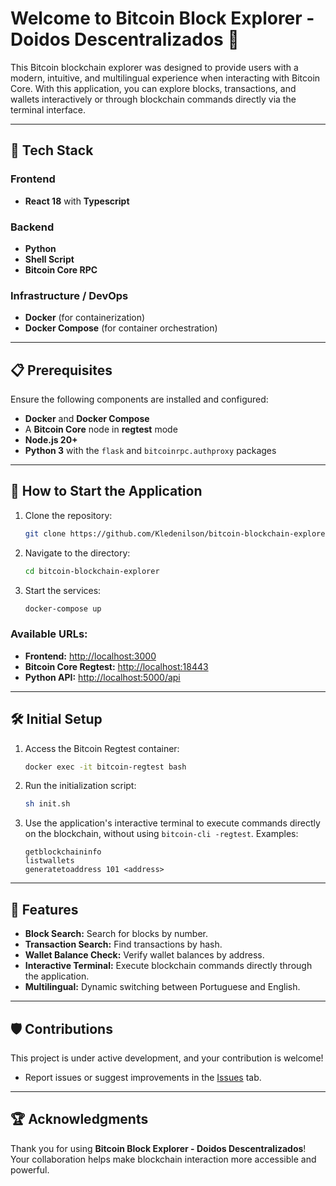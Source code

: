 
# Welcome to Bitcoin Block Explorer - Doidos Descentralizados 🚀

This Bitcoin blockchain explorer was designed to provide users with a modern, intuitive, and multilingual experience when interacting with Bitcoin Core. With this application, you can explore blocks, transactions, and wallets interactively or through blockchain commands directly via the terminal interface.

---

## 🔧 Tech Stack

### Frontend
- **React 18** with **Typescript**

### Backend
- **Python**
- **Shell Script**
- **Bitcoin Core RPC**

### Infrastructure / DevOps
- **Docker** (for containerization)
- **Docker Compose** (for container orchestration)

---

## 📋 Prerequisites
Ensure the following components are installed and configured:
- **Docker** and **Docker Compose**
- A **Bitcoin Core** node in **regtest** mode
- **Node.js 20+**
- **Python 3** with the `flask` and `bitcoinrpc.authproxy` packages

---

## 🚀 How to Start the Application

1. Clone the repository:
   ```bash
   git clone https://github.com/Kledenilson/bitcoin-blockchain-explorer
   ```

2. Navigate to the directory:
   ```bash
   cd bitcoin-blockchain-explorer
   ```

3. Start the services:
   ```bash
   docker-compose up
   ```

### Available URLs:
- **Frontend:** [http://localhost:3000](http://localhost:3000/)
- **Bitcoin Core Regtest:** [http://localhost:18443](http://localhost:18443)
- **Python API:** [http://localhost:5000/api](http://localhost:5000/api)

---

## 🛠️ Initial Setup
1. Access the Bitcoin Regtest container:
   ```bash
   docker exec -it bitcoin-regtest bash
   ```

2. Run the initialization script:
   ```bash
   sh init.sh
   ```

3. Use the application's interactive terminal to execute commands directly on the blockchain, without using `bitcoin-cli -regtest`. Examples:
   ```
   getblockchaininfo
   listwallets
   generatetoaddress 101 <address>
   ```

---

## 🌟 Features
- **Block Search:** Search for blocks by number.
- **Transaction Search:** Find transactions by hash.
- **Wallet Balance Check:** Verify wallet balances by address.
- **Interactive Terminal:** Execute blockchain commands directly through the application.
- **Multilingual:** Dynamic switching between Portuguese and English.

---

## 🛡️ Contributions
This project is under active development, and your contribution is welcome! 
- Report issues or suggest improvements in the [Issues](https://github.com/Kledenilson/bitcoin-blockchain-explorer/issues) tab.

---

## 🏆 Acknowledgments
Thank you for using **Bitcoin Block Explorer - Doidos Descentralizados**! Your collaboration helps make blockchain interaction more accessible and powerful.
